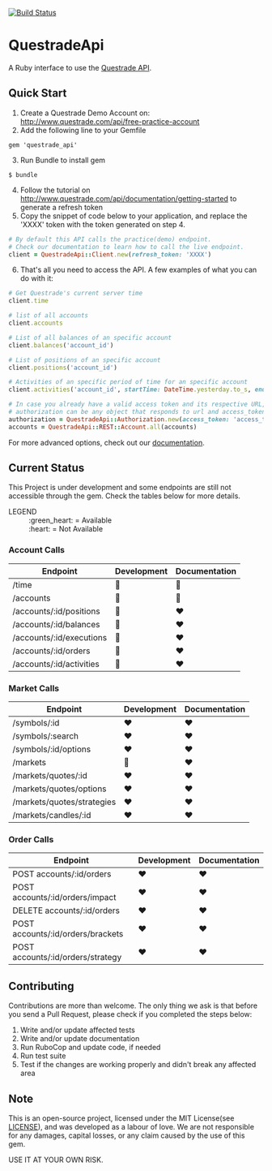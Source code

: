 [![Build Status](https://travis-ci.org/brunomeira/questrade_api.svg?branch=master)](https://travis-ci.org/brunomeira/questrade_api) 

# QuestradeApi

A Ruby interface to use the [Questrade API](http://www.questrade.com/api).

## Quick Start

1. Create a Questrade Demo Account on: <http://www.questrade.com/api/free-practice-account>
2. Add the following line to your Gemfile
```
gem 'questrade_api'
```
3. Run Bundle to install gem
```
$ bundle
```
4. Follow the tutorial on <http://www.questrade.com/api/documentation/getting-started> to generate a refresh token
5. Copy the snippet of code below to your application, and replace the 'XXXX' token with the token generated on step 4.
```ruby
# By default this API calls the practice(demo) endpoint.
# Check our documentation to learn how to call the live endpoint.
client = QuestradeApi::Client.new(refresh_token: 'XXXX')
```
6. That's all you need to access the API. A few examples of what you can do with it:
```ruby
# Get Questrade's current server time
client.time

# list of all accounts
client.accounts

# List of all balances of an specific account
client.balances('account_id')

# List of positions of an specific account
client.positions('account_id')

# Activities of an specific period of time for an specific account
client.activities('account_id', startTime: DateTime.yesterday.to_s, endTime: DateTime.now.to_s)

# In case you already have a valid access token and its respective URL, you can use the QuestradeApi::REST objects. Example:
# authorization can be any object that responds to url and access_token
authorization = QuestradeApi::Authorization.new(access_token: 'access_token', api_server: 'url')
accounts = QuestradeApi::REST::Account.all(accounts)
```
For more advanced options, check out our [documentation](http://www.rubydoc.info/gems/questrade_api).

## Current Status

This Project is under development and some endpoints are still not accessible through the gem.
Check the tables below for more details.

<dl>
  <dt>LEGEND</dt>

  <dd>:green_heart: = Available</dd>
  <dd>:heart: = Not Available</dd>
</dl>

### Account Calls

| Endpoint                 | Development   | Documentation |
| ---                      | ---           | ---           |
| /time                    | :green_heart: | :green_heart: |
| /accounts                | :green_heart: | :green_heart: |
| /accounts/:id/positions  | :green_heart: | :heart:       |
| /accounts/:id/balances   | :green_heart: | :heart:       |
| /accounts/:id/executions | :green_heart: | :heart:       |
| /accounts/:id/orders     | :green_heart: | :heart:       |
| /accounts/:id/activities | :green_heart: | :heart:       |

### Market Calls

| Endpoint                   | Development   | Documentation |
| ---                        | ---           | ---           |
| /symbols/:id               | :heart:       | :heart:       |
| /symbols/:search           | :heart:       | :heart:       |
| /symbols/:id/options       | :heart:       | :heart:       |
| /markets                   | :green_heart: | :heart:       |
| /markets/quotes/:id        | :heart:       | :heart:       |
| /markets/quotes/options    | :heart:       | :heart:       |
| /markets/quotes/strategies | :heart:       | :heart:       |
| /markets/candles/:id       | :heart:       | :heart:       |

### Order Calls

| Endpoint                          | Development   | Documentation |
| ---                               | ---           | ---           |
| POST accounts/:id/orders          | :heart:       | :heart:       |
| POST accounts/:id/orders/impact   | :heart:       | :heart:       |
| DELETE accounts/:id/orders        | :heart:       | :heart:       |
| POST accounts/:id/orders/brackets | :heart:       | :heart:       |
| POST accounts/:id/orders/strategy | :heart:       | :heart:       |

## Contributing

Contributions are more than welcome.
The only thing we ask is that before you send a Pull Request, please check if you completed the steps below:

1. Write and/or update affected tests
3. Write and/or update documentation
4. Run RuboCop and update code, if needed
5. Run test suite
6. Test if the changes are working properly and didn't break any affected area

## Note

This is an open-source project, licensed under the MIT License(see [LICENSE]), and was developed as a labour of love.
We are not responsible for any damages, capital losses, or any claim caused by the use of this gem.

USE IT AT YOUR OWN RISK.

[LICENSE]: LICENSE
